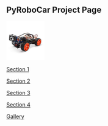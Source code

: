 ## PyRoboCar Project Page

<img src="https://github.com/larguncw/PyRoboCar/blob/main/pages/images/PiCar.jpeg" width="100"/>

<a href="https://larguncw.github.io/PyRoboCar/pages/section_1">Section 1</a>

<a href="https://larguncw.github.io/PyRoboCar/pages/section_2">Section 2</a>

<a href="https://larguncw.github.io/PyRoboCar/pages/section_3">Section 3</a>

<a href="https://larguncw.github.io/PyRoboCar/pages/section_4">Section 4</a>

<a href="https://larguncw.github.io/PyRoboCar/pages/images">Gallery</a>

